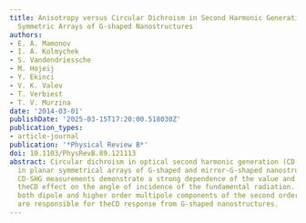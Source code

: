 ```yaml
---
title: Anisotropy versus Circular Dichroism in Second Harmonic Generation from Fourfold
  Symmetric Arrays of G-shaped Nanostructures
authors:
- E. A. Mamonov
- I. A. Kolmychek
- S. Vandendriessche
- M. Hojeij
- Y. Ekinci
- V. K. Valev
- T. Verbiest
- T. V. Murzina
date: '2014-03-01'
publishDate: '2025-03-15T17:20:00.518030Z'
publication_types:
- article-journal
publication: '*Physical Review B*'
doi: 10.1103/PhysRevB.89.121113
abstract: Circular dichroism in optical second harmonic generation (CD-SHG) is studied
  in planar symmetrical arrays of G-shaped and mirror-G-shaped nanostructures. Anisotropic
  CD-SHG measurements demonstrate a strong dependence of the value and the sign of
  theCD effect on the angle of incidence of the fundamental radiation. We show that
  both dipole and higher order multipole components of the second order susceptibility
  are responsible for theCD response from G-shaped nanostructures.
---
```

